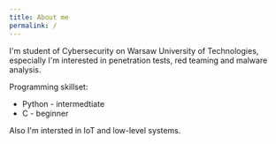 ```yaml
---
title: About me
permalink: /
---
```


I'm student of Cybersecurity on Warsaw University of Technologies, especially I'm interested in penetration tests, red teaming and malware analysis. 

Programming skillset:
* Python - intermedtiate
* C - beginner

Also I'm intersted in IoT and low-level systems.

<script src="https://tryhackme.com/badge/1373347"></script>

